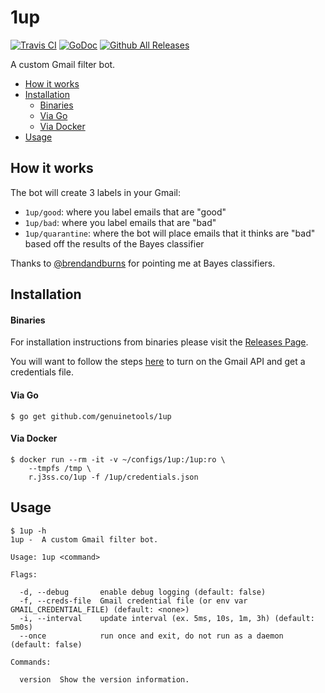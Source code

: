 # 1up

[![Travis CI](https://img.shields.io/travis/genuinetools/1up.svg?style=for-the-badge)](https://travis-ci.org/genuinetools/1up)
[![GoDoc](https://img.shields.io/badge/godoc-reference-5272B4.svg?style=for-the-badge)](https://godoc.org/github.com/genuinetools/1up)
[![Github All Releases](https://img.shields.io/github/downloads/genuinetools/1up/total.svg?style=for-the-badge)](https://github.com/genuinetools/1up/releases)

A custom Gmail filter bot.

* [How it works](README.md#how-it-works)
* [Installation](README.md#installation)
   * [Binaries](README.md#binaries)
   * [Via Go](README.md#via-go)
   * [Via Docker](README.md#via-docker)
* [Usage](README.md#usage)

## How it works


The bot will create 3 labels in your Gmail:

- `1up/good`: where you label emails that are "good"
- `1up/bad`: where you label emails that are "bad"
- `1up/quarantine`: where the bot will place emails that it thinks are "bad"
    based off the results of the Bayes classifier

Thanks to [@brendandburns](https://github.com/brendandburns) for pointing me at
Bayes classifiers.

## Installation

#### Binaries

For installation instructions from binaries please visit the [Releases Page](https://github.com/genuinetools/1up/releases).

You will want to follow the steps [here](https://developers.google.com/gmail/api/quickstart/go#step_1_turn_on_the) to turn on the Gmail API and get a credentials file.

#### Via Go

```console
$ go get github.com/genuinetools/1up
```

#### Via Docker

```console
$ docker run --rm -it -v ~/configs/1up:/1up:ro \
    --tmpfs /tmp \
    r.j3ss.co/1up -f /1up/credentials.json
```

## Usage

```console
$ 1up -h
1up -  A custom Gmail filter bot.

Usage: 1up <command>

Flags:

  -d, --debug       enable debug logging (default: false)
  -f, --creds-file  Gmail credential file (or env var GMAIL_CREDENTIAL_FILE) (default: <none>)
  -i, --interval    update interval (ex. 5ms, 10s, 1m, 3h) (default: 5m0s)
  --once            run once and exit, do not run as a daemon (default: false)

Commands:

  version  Show the version information.
```
